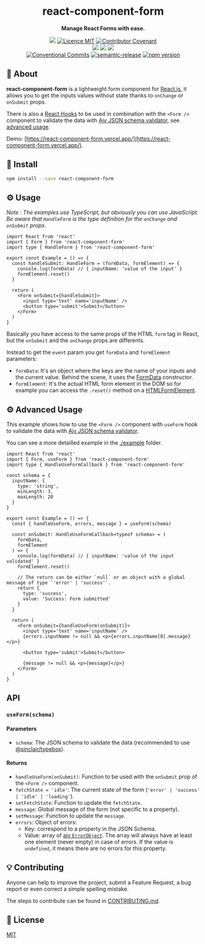 <h1 align="center">react-component-form</h1>

<p align="center">
  <strong>Manage React Forms with ease.</strong>
</p>

<p align="center">
  <a href="./CONTRIBUTING.md"><img src="https://img.shields.io/badge/PRs-welcome-brightgreen.svg?style=flat" /></a>
  <a href="./LICENSE"><img src="https://img.shields.io/badge/licence-MIT-blue.svg" alt="Licence MIT"/></a>
  <a href="./CODE_OF_CONDUCT.md"><img src="https://img.shields.io/badge/Contributor%20Covenant-v2.0%20adopted-ff69b4.svg" alt="Contributor Covenant" /></a>
  <br />
  <a href="https://github.com/Divlo/react-component-form/actions/workflows/build.yml"><img src="https://github.com/Divlo/react-component-form/actions/workflows/build.yml/badge.svg?branch=master" /></a>
  <a href="https://github.com/Divlo/react-component-form/actions/workflows/lint.yml"><img src="https://github.com/Divlo/react-component-form/actions/workflows/lint.yml/badge.svg?branch=master" /></a>
  <a href="https://github.com/Divlo/react-component-form/actions/workflows/test.yml"><img src="https://github.com/Divlo/react-component-form/actions/workflows/test.yml/badge.svg?branch=master" /></a>
  <br />
  <a href="https://conventionalcommits.org"><img src="https://img.shields.io/badge/Conventional%20Commits-1.0.0-yellow.svg" alt="Conventional Commits" /></a>
  <a href="https://github.com/semantic-release/semantic-release"><img src="https://img.shields.io/badge/%20%20%F0%9F%93%A6%F0%9F%9A%80-semantic--release-e10079.svg" alt="semantic-release" /></a>
  <a href="https://www.npmjs.com/package/react-component-form"><img src="https://img.shields.io/npm/v/react-component-form.svg" alt="npm version"></a>
</p>

## 📜 About

**react-component-form** is a lightweight form component for [React.js](https://reactjs.org/), it allows you to get the inputs values without state thanks to `onChange` or `onSubmit` props.

There is also a [React Hooks](https://reactjs.org/docs/hooks-intro.html) to be used in combination with the `<Form />` component to validate the data with [Ajv JSON schema validator](https://ajv.js.org/), see [advanced usage](#%EF%B8%8F-advanced-usage).

Demo: [https://react-component-form.vercel.app/](https://react-component-form.vercel.app/).

## 💾 Install

```sh
npm install --save react-component-form
```

## ⚙️ Usage

_Note : The examples use TypeScript, but obviously you can use JavaScript. Be aware that `HandleForm` is the type definition for the `onChange` and `onSubmit` props._

```tsx
import React from 'react'
import { Form } from 'react-component-form'
import type { HandleForm } from 'react-component-form'

export const Example = () => {
  const handleSubmit: HandleForm = (formData, formElement) => {
    console.log(formData) // { inputName: 'value of the input' }
    formElement.reset()
  }

  return (
    <Form onSubmit={handleSubmit}>
      <input type='text' name='inputName' />
      <button type='submit'>Submit</button>
    </Form>
  )
}
```

Basically you have access to the same props of the HTML `form` tag in React, but the `onSubmit` and the `onChange` props are differents.

Instead to get the `event` param you get `formData` and `formElement` parameters:

- `formData`: It's an object where the keys are the name of your inputs and the current value. Behind the scene, it uses the [FormData](https://developer.mozilla.org/docs/Web/API/FormData) constructor.
- `formElement`: It's the actual HTML form element in the DOM so for example you can access the `.reset()` method on a [HTMLFormElement](https://developer.mozilla.org/docs/Web/API/HTMLFormElement).

## ⚙️ Advanced Usage

This example shows how to use the `<Form />` component with `useForm` hook to validate the data with [Ajv JSON schema validator](https://ajv.js.org/).

You can see a more detailled example in the [./example](./example) folder.

```tsx
import React from 'react'
import { Form, useForm } from 'react-component-form'
import type { HandleUseFormCallback } from 'react-component-form'

const schema = {
  inputName: {
    type: 'string',
    minLength: 3,
    maxLength: 20
  }
}

export const Example = () => {
  const { handleUseForm, errors, message } = useForm(schema)

  const onSubmit: HandleUseFormCallback<typeof schema> = (
    formData,
    formElement
  ) => {
    console.log(formData) // { inputName: 'value of the input validated' }
    formElement.reset()

    // The return can be either `null` or an object with a global message of type `'error' | 'success'`.
    return {
      type: 'success',
      value: 'Success: Form submitted'
    }
  }

  return (
    <Form onSubmit={handleUseForm(onSubmit)}>
      <input type='text' name='inputName' />
      {errors.inputName != null && <p>{errors.inputName[0].message}</p>}

      <button type='submit'>Submit</button>

      {message != null && <p>{message}</p>}
    </Form>
  )
}
```

## API

### `useForm(schema)`

#### Parameters

- `schema`: The JSON schema to validate the data (recommended to use [@sinclair/typebox](https://www.npmjs.com/package/@sinclair/typebox)).

#### Returns

- `handleUseForm(onSubmit)`: Function to be used with the `onSubmit` prop of the `<Form />` component.
- `fetchState = 'idle'`: The current state of the form (`'error' | 'success' | 'idle' | 'loading'`).
- `setFetchState`: Function to update the `fetchState`.
- `message`: Global message of the form (not specific to a property).
- `setMessage`: Function to update the `message`.
- `errors`: Object of errors:
  - Key: correspond to a property in the JSON Schema.
  - Value: array of [ajv `ErrorObject`](https://ajv.js.org/api.html#error-objects).
    The array will always have at least one element (never empty) in case of errors.
    If the value is `undefined`, it means there are no errors for this property.

## 💡 Contributing

Anyone can help to improve the project, submit a Feature Request, a bug report or
even correct a simple spelling mistake.

The steps to contribute can be found in [CONTRIBUTING.md](./CONTRIBUTING.md).

## 📄 License

[MIT](./LICENSE)
